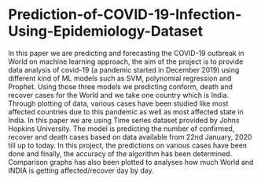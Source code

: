 # Prediction-of-COVID-19-Infection-Using-Epidemiology-Dataset
In this paper we are predicting  and forecasting the COVID-19 outbreak in World  on machine learning approach, the aim of the  project is to provide data analysis of covid-19 (a  pandemic started in December 2019) using  different kind of ML models such as SVM,  polynomial regression and Prophet. Using those  three models we predicting conform, death and  recover cases for the World and we take one  country which is India. Through plotting of data,  various cases have been studied like most affected  countries due to this pandemic as well as most  affected state in India. In this paper we are using  Time series dataset provided by Johns Hopkins  University. The model is predicting the number of  confirmed, recover and death cases based on data  available from 22nd January, 2020 till up to today.  In this project, the predictions on various cases  have been done and finally, the accuracy of the  algorithm has been determined. Comparison  graphs has also been plotted to analyses how much  World and INDIA is getting affected/recover day  by day.
